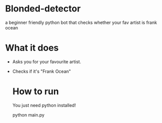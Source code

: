# Blonded-detector
a beginner friendly python bot that checks whether your fav artist is frank ocean 

# What it does
- Asks you for your favourite artist.
- Checks if it's "Frank Ocean"

  # How to run
  You just need python installed!

  python main.py
